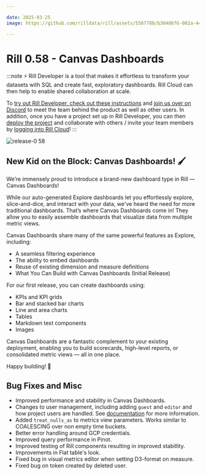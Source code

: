 ```yaml
---

date: 2025-03-25
image: https://github.com/rilldata/rill/assets/5587788/b30486f6-002a-445d-8a1b-955b6ec0066d

---
```


# Rill 0.58 - Canvas Dashboards

:::note
⚡ Rill Developer is a tool that makes it effortless to transform your datasets with SQL and create fast, exploratory dashboards. Rill Cloud can then help to enable shared collaboration at scale.

To [try out Rill Developer, check out these instructions](/home/install) and [join us over on Discord](https://bit.ly/3bbcSl9) to meet the team behind the product as well as other users. In addition, once you have a project set up in Rill Developer, you can then [deploy the project](/deploy/deploy-dashboard) and collaborate with others / invite your team members by [logging into Rill Cloud](https://ui.rilldata.com)!
:::

![release-0 58](<https://cdn.rilldata.com/docs/release-notes/release-057.gif>)

## New Kid on the Block: Canvas Dashboards! 🖌️
We’re immensely proud to introduce a brand-new dashboard type in Rill — Canvas Dashboards!

While our auto-generated Explore dashboards let you effortlessly explore, slice-and-dice, and interact with your data, we've heard the need for more traditional dashboards. That’s where Canvas Dashboards come in! They allow you to easily assemble dashboards that visualize data from multiple metric views.

Canvas Dashboards share many of the same powerful features as Explore, including:

- A seamless filtering experience
- The ability to embed dashboards
- Reuse of existing dimension and measure definitions
- What You Can Build with Canvas Dashboards (Initial Release)

For our first release, you can create dashboards using:

- KPIs and KPI grids
- Bar and stacked bar charts
- Line and area charts
- Tables
- Markdown text components
- Images

Canvas Dashboards are a fantastic complement to your existing deployment, enabling you to build scorecards, high-level reports, or consolidated metric views — all in one place.

Happy building! 🚀

## Bug Fixes and Misc
- Improved performance and stability in Canvas Dashboards.
- Changes to user management, including adding `guest` and `editor` and how project users are handled. See [documentation](/manage/user-management) for more information.
- Added `treat_nulls_as` to metrics view parameters. Works similar to COALESCING over non empty time buckets.
- Better error handling around GCP credentials.
- Improved query performance in Pinot.
- Improved testing of Rill components resulting in improved stabillity.
- Improvements in Flat table's look.
- Fixed bug in visual metrics editor when setting D3-format on measure. 
- Fixed bug on token created by deleted user.